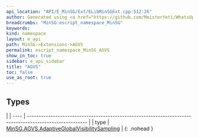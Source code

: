 ```yaml
---
api_location: "API/E_MinSG/Ext/ELibMinSGExt.cpp:512:26"
author: Generated using <a href="https://github.com/MeisterYeti/WhatsUpDoc">WhatsUpDoc</a>
breadcrumbs: "MinSG:escript_namespace_MinSG"
keywords: 
kind: namespace
layout: e_api
path: MinSG->Extensions->AGVS
permalink: escript_namespace_MinSG_AGVS
show_in_toc: true
sidebar: e_api_sidebar
title: "AGVS"
toc: false
use_as_root: true
---
```


## Types

|
| ---- | ------------------------------------------------------------------------------------------------------- | 
| type | [MinSG.AGVS.AdaptiveGlobalVisibilitySampling](escript_type_MinSG_AGVS_AdaptiveGlobalVisibilitySampling) | 
{: .nohead }

